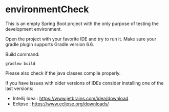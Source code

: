 # environmentCheck

This is an empty Spring Boot project with the only purpose of testing the development environment.

Open the project with your favorite IDE and try to run it. Make sure your gradle plugin supports Gradle version 6.6. 

Build command:
```
gradlew build
``` 

Please also check if the java classes compile properly. 

If you have issues with older versions of IDEs consider installing one of the last versions:
- Intellij Idea :  https://www.jetbrains.com/idea/download
- Eclipse : https://www.eclipse.org/downloads/
